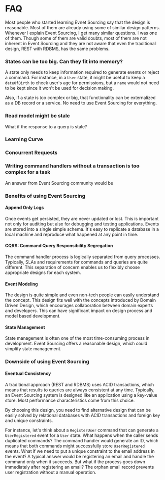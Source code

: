 # FAQ

Most people who started learning Evnet Sourcing say that the design is reasonable. Most of them are already using some of similar design patterns. Whenever I explain Event Sourcing, I get many similar questions. I was one of them. Though some of them are valid doubts, most of them are not inherent in Event Sourcing and they are not aware that even the traditional design, REST with RDBMS, has the same problems.

### States can be too big. Can they fit into memory?

A state only needs to keep information required to generate events or reject a command. For instance, in a `User` state, it might be useful to keep a `dateOfBirth` to check user's age for permissions, but a `name` would not need to be kept since it won't be used for decision making.

Also, if a state is too complex or big, that functionality can be externalized as a DB record or a service. No need to use Event Sourcing for everything.

### Read model might be stale

What if the response to a query is stale?

### Learning Curve

### Concurrent Requests



### Writing command handlers without a transaction is too complex for a task

An answer from Event Sourcing community would be&#x20;

### Benefits of using Event Sourcing

#### Append Only Logs

Once events get persisted, they are never updated or lost. This is important not only for auditing but also for debugging and testing applications. Events are stored into a single simple schema. It's easy to replicate a database in a local machine and reproduce what happened at any point in time.

#### &#x20;CQRS: Command Query Responsibility Segregation

The command handler process is logically separated from query processes. Typically, SLAs and requirements for commands and queries are quite different. This separation of concern enables us to flexibly choose appropriate designs for each system.

#### Event Modeling

The design is quite simple and even non-tech people can easily understand the concept. This design fits well with the concepts introduced by Domain Driven Design, which encourages collaboration between domain experts and developers. This can have significant impact on design process and model based development.

#### State Management

State management is often one of the most time-consuming process in development. Event Sourcing offers a reasonable design, which could simplify state management.

### Downside of using Event Sourcing

#### Eventual Consistency

A traditional approach (REST and RDBMS) uses ACID transactions, which means that results to queries are always consistent at any time. Typically, an Event Sourcing system is designed like an application using a key-value store. Most performance characteristics come from this choice.

By choosing this design, you need to find alternative design that can be easily solved by relational databases with ACID transactions and foreign key and unique constraints.

For instance, let's think about a `RegisterUser` command that can generate a `UserRegistered` event for a `User` state. What happens when the caller sends duplicated commands? The command handler would generate an ID, which means that both commands might successfully store `UserRegistered` events. What if we need to put a unique constraint to the email address in the event? A typical answer would be registering an email and handle the command only when it succeeds. But what if the process goes down immediately after registering an email? The orphan email record prevents user registration without a manual operation.
